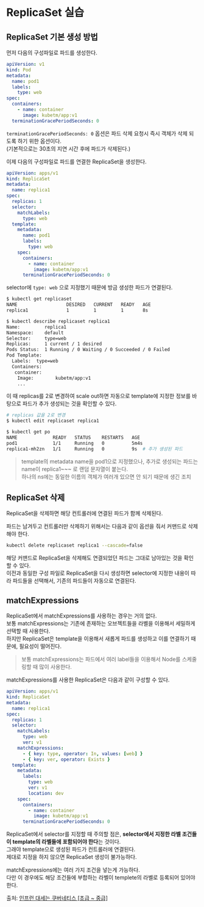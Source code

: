 # ReplicaSet 실습

## ReplicaSet 기본 생성 방법

먼저 다음의 구성파일로 파드를 생성한다.

```yaml
apiVersion: v1
kind: Pod
metadata:
  name: pod1
  labels:
    type: web
spec:
  containers:
    - name: container
      image: kubetm/app:v1
  terminationGracePeriodSeconds: 0
```

`terminationGracePeriodSeconds: 0` 옵션은 파드 삭제 요청시 즉시 객체가 삭제 되도록 하기 위한 옵션이다.  
(기본적으로는 30초의 지연 시간 후에 파드가 삭제된다.)

이제 다음의 구성파일로 파드를 연결한 ReplicaSet을 생성한다.

```yaml
apiVersion: apps/v1
kind: ReplicaSet
metadata:
  name: replica1
spec:
  replicas: 1
  selector:
    matchLabels:
      type: web
  template:
    metadata:
      name: pod1
      labels:
        type: web
    spec:
      containers:
        - name: container
          image: kubetm/app:v1
      terminationGracePeriodSeconds: 0
```

selector에 `type: web` 으로 지정했기 때문에 방금 생성한 파드가 연결된다.

```bash
$ kubectl get replicaset
NAME                  DESIRED   CURRENT   READY   AGE
replica1              1         1         1       8s

$ kubectl describe replicaset replica1
Name:         replica1
Namespace:    default
Selector:     type=web
Replicas:     1 current / 1 desired
Pods Status:  1 Running / 0 Waiting / 0 Succeeded / 0 Failed
Pod Template:
  Labels:  type=web
  Containers:
   container:
    Image:        kubetm/app:v1
    ...
```

이 때 replicas를 2로 변경하여 scale out하면 자동으로 template에 지정한 정보를 바탕으로 파드가 추가 생성되는 것을 확인할 수 있다.

```bash
# replicas 값을 2로 변경
$ kubectl edit replicaset replica1

$ kubectl get po
NAME             READY   STATUS    RESTARTS   AGE
pod1             1/1     Running   0          5m4s
replica1-mh2zn   1/1     Running   0          9s  # 추가 생성된 파드
```

> template의 metadata name을 pod1으로 지정했으나, 추가로 생성되는 파드는 name이 replica1~~~ 로 랜덤 문자열이 붙는다.  
> 하나의 ns에는 동일한 이름의 객체가 여러개 있으면 안 되기 때문에 생긴 조치

## ReplicaSet 삭제

ReplicaSet을 삭제하면 해당 컨트롤러에 연결된 파드가 함께 삭제된다.

파드는 남겨두고 컨트롤러만 삭제하기 위해서는 다음과 같이 옵션을 줘서 커맨드로 삭제해야 한다.

```bash
kubectl delete replicaset replica1 --cascade=false
```

해당 커맨드로 ReplicaSet을 삭제해도 연결되었던 파드는 그대로 남아있는 것을 확인할 수 있다.  
이전과 동일한 구성 파일로 ReplicaSet을 다시 생성하면 selector에 지정한 내용이 따라 파드들을 선택해서, 기존의 파드들이 자동으로 연결된다.

## matchExpressions

ReplicaSet에서 matchExpressions를 사용하는 경우는 거의 없다.  
보통 matchExpressions는 기존에 존재하는 오브젝트들을 라벨을 이용해서 세밀하게 선택할 때 사용한다.  
하지만 ReplicaSet은 template을 이용해서 새롭게 파드를 생성하고 이를 연결하기 때문에, 필요성이 떨어진다.

> 보통 matchExpressions는 파드에서 여러 label들을 이용해서 Node를 스케줄링할 때 많이 사용한다.

matchExpressions를 사용한 ReplicaSet은 다음과 같이 구성할 수 있다.

```yaml
apiVersion: apps/v1
kind: ReplicaSet
metadata:
  name: replica1
spec:
  replicas: 1
  selector:
    matchLabels:
      type: web
      ver: v1
    matchExpressions:
      - { key: type, operator: In, values: [web] }
      - { key: ver, operator: Exists }
  template:
    metadata:
      labels:
        type: web
        ver: v1
        location: dev
    spec:
      containers:
        - name: container
          image: kubetm/app:v1
      terminationGracePeriodSeconds: 0
```

ReplicaSet에서 selector를 지정할 때 주의할 점은, **selector에서 지정한 라벨 조건들이 template의 라벨들에 포함되어야 한다**는 것이다.  
그래야 template으로 생성된 파드가 컨트롤러에 연결된다.  
제대로 지정을 하지 않으면 ReplicaSet 생성이 불가능하다.

matchExpressions에는 여러 가지 조건을 넣는게 가능하다.  
다만 이 경우에도 해당 조건들에 부합하는 라벨이 templete의 라벨로 등록되어 있어야 한다.

출처: [인프런 대세는 쿠버네티스 [초급 ~ 중급]](https://inf.run/yW34)
